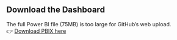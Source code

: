 ## Download the Dashboard
The full Power BI file (75MB) is too large for GitHub’s web upload.  
👉 [Download PBIX here](https://drive.google.com/file/d/1s_1JFb9ojBFFyCe_Cqlo3KXTrwDNMY1K/view?usp=sharing)
